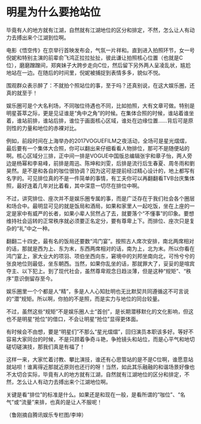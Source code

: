 # 明星为什么要抢站位

毕竟有人的地方就有江湖，自然就有江湖地位的区分和排定，不然，怎么让人有动力去搏出来个江湖到位啊。 

电影《悟空传》在京举行首映发布会，气氛一片祥和。直到进入拍照环节，女一号倪妮和特别主演的前辈俞飞鸿正拉拉扯扯，彼此谦让拍照核心位置（也就是C位），磨磨蹭蹭间，郑爽妹子大跨步走向C位，然后留下另外两人呈凌乱状，尴尬地站在一边。在随后的时间里，倪妮被捕捉到表情多多，貌似不悦。 

围观群众表示醉了：不就拍个照站位的事，至于吗？还真别说，在这大娱乐圈，还真的就至于！ 

娱乐圈可是个大名利场，不同咖位待遇也不同，比如拍照，大有文章可做。特别是明星荟萃之际，更是见证谁是“角中之角”的时候。在集体合照的时候，谁站着谁坐着，谁站前排，谁站后排，谁位于画面核心区域，谁处在边缘位置……背后可是原则性的力量和地位的赤裸对比。 

例如，前段时间在上海举办的2017VOGUEFILM之夜活动，全场可是星光熠熠，最后要有一个集体大合照，你可以翻出来仔细看看人物排位，那可不是随便站的啊。核心区域分三排，正中间一排是VOGUE中国版总编辑张宇和章子怡，两人旁边是杨幂和李易峰，前排是周迅、陈坤和刘雯，后排是流行后生春夏、周冬雨和劉昊然。是不是和各自的咖位很协调？因为这可是提前经过精心设计的，地上都写有名字的。可见排位真的不是一件简单的事情，有工夫你可以再翻翻看TVB台庆集体照，最好连着几年对比着看，其中深意一切尽在排位中啊。 

不过，讲究排位、座次并不是娱乐圈专属的事，而是广泛存在于我们社会各个圈层和场合中。最明显可见的就是饭局和酒局，如果和家里人一起吃饭，坐在上座的一定是家中有威严的长者，如果小辈人贸然占了去，就要落个“不懂事”的印象。要想维持社会运转的正常秩序就必须要正名定分，要有尊卑上下。而排位、座次只是复杂的“礼”中之一种。 

翻翻二十四史，最有名的饭局还要数“鸿门宴”。按照古人席次安排，南北两席相对的话，那就是西为上、东为末，东西两席相对的话，南为上，北为末。所以你看在鸿门宴上，家大业大的项羽、项伯坐西向东，窘境中的刘邦坐南向北，可怜兮兮的张良地位则最低，坐东朝西。当然，如果你乱坐的话，那就罪大了，妥妥的是喧宾夺主、以下犯上。到了现代社会，虽然尊卑观念日趋淡薄，但是这种“规矩”、“秩序”意识倒留存至今。 

娱乐圈里一个个都是人“精”，多是人人心知肚明也无比默契共同遵循这不可言说的“潜”规矩。所以啊，你拍的不是照，而是实力与地位的同台较量。 

不过，虽然这些“规矩”不是娱乐圈人士“首创”，是长期潜移默化的文化影响，但这也不是明星“抢位”的借口，不会让明星“抢位”显得更体面。 

有时候会不由想，要是“明星们”不那么“星光熠熠”，回归演员本职该多好。等好不容易大家同台的时候，不是只顾着争奇斗艳，争抢镜头和站位，而是心平气和地切磋切磋演技，那我们真是有福了！ 

这样一来，大家忙着讨教、攀比演技，谁还有心思管站的是不是C位啊，谁愿意站就站呗！谁离得近那就近原则也还行的呀！当然，如此其乐融融的和谐场景好像也不太切合实际，毕竟有人的地方就有江湖，自然就有江湖地位的区分和排定，不然，怎么让人有动力去搏出来个江湖地位啊。 

关键是看“排位”的标准是什么。如果还是和现在一般，是看所谓的“咖位”、“名气”或“流量”来排，也真的是让人不服呢！ 

（鲁刚摘自腾讯娱乐专栏图/李坤）